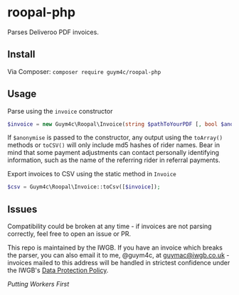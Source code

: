# roopal-php

Parses Deliveroo PDF invoices.

## Install
Via Composer:
```composer require guym4c/roopal-php```

## Usage

Parse using the ```invoice``` constructor
```php
$invoice = new Guym4c\Roopal\Invoice(string $pathToYourPDF [, bool $anonymise = false]);
```

If ```$anonymise``` is passed to the constructor, any output using the ```toArray()``` methods or ```toCSV()``` will only include md5 hashes of rider names. Bear in mind that some payment adjustments can contact personally identifying information, such as the name of the referring rider in referral payments.

Export invoices to CSV using the static method in ```Invoice```
```php
$csv = Guym4c\Roopal\Invoice::toCsv([$invoice]);
```

## Issues
Compatibility could be broken at any time - if invoices are not parsing correctly, feel free to open an issue or PR. 

This repo is maintained by the IWGB. If you have an invoice which breaks the parser, you can also email it to me, @guym4c, at [guymac@iwgb.co.uk](mailto:guymac@iwgb.co.uk) - invoices mailed to this address will be handled in strictest confidence under the IWGB's [Data Protection Policy](https://iwgb.org.uk/page/about/data-protection).

*Putting Workers First*

